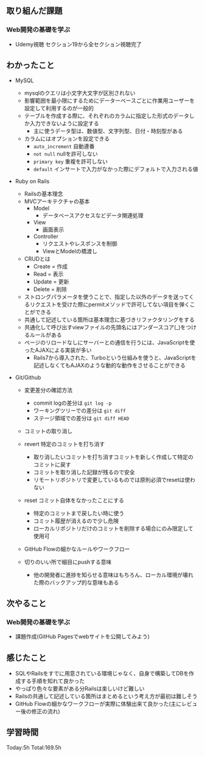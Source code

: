 ## 取り組んだ課題
### Web開発の基礎を学ぶ
- Udemy視聴 セクション19から全セクション視聴完了
## わかったこと
- MySQL
	- mysqlのクエリは小文字大文字が区別されない
	- 影響範囲を最小限にするためにデーターベースごとに作業用ユーザーを設定して利用するのが一般的
	- テーブルを作成する際に、それぞれのカラムに指定した形式のデータしか入力できないように設定する
		- 主に使うデータ型は、数値型、文字列型、日付・時刻型がある
	- カラムにはオプションを設定できる
		- `auto_increment` 自動連番
		- `not null` nullを許可しない
		- `primary key` 重複を許可しない
		- `default` インサートで入力がなかった際にデフォルトで入力される値


- Ruby on Rails
	- Railsの基本理念
	- MVCアーキテクチャの基本
		- Model
			- データベースアクセスなどデータ関連処理
		- View
			- 画面表示
		- Controller
			- リクエストやレスポンスを制御
			- ViewとModelの橋渡し
	- CRUDとは
		- Create = 作成
		- Read = 表示
		- Update = 更新
		- Delete = 削除
	- ストロングパラメータを使うことで、指定した以外のデータを送ってくるリクエストを受けた際にpermitメソッドで許可してない項目を弾くことができる
	- 共通して記述している箇所は基本理念に基づきリファクタリングをする
	- 共通化して呼び出すviewファイルの先頭名にはアンダースコア(_)をつけるルールがある
	- ページのリロードなしにサーバーとの通信を行うには、JavaScriptを使ったAJAXによる実装が多い
		- Rails7から導入された、Turboという仕組みを使うと、JavaScriptを記述しなくてもAJAXのような動的な動作をさせることができる
- Git/Github
	- 変更差分の確認方法
		- commit logの差分は `git log -p`
		- ワーキングツリーでの差分は `git diff`
		- ステージ領域での差分は `git diff HEAD`

	- コミットの取り消し
	- revert 特定のコミットを打ち消す
		- 取り消したいコミットを打ち消すコミットを新しく作成して特定のコミットに戻す
		- コミットを取り消した記録が残るので安全
		- リモートリポジトリで変更しているものでは原則必須でresetは使わない
	- reset コミット自体をなかったことにする
		- 特定のコミットまで戻したい時に使う
		- コミット履歴が消えるので少し危険
		- ローカルリポジトリだけのコミットを削除する場合にのみ限定して使用可
	- GitHub Flowの細かなルールやワークフロー
	- 切りのいい所で細目にpushする意味
		- 他の開発者に進捗を知らせる意味はもちろん、ローカル環境が壊れた際のバックアップ的な意味もある
## 次やること
### Web開発の基礎を学ぶ
- 課題作成(GitHub Pagesでwebサイトを公開してみよう)
## 感じたこと
- SQLやRailsをすでに用意されている環境じゃなく、自身で構築してDBを作成する手順を知れて良かった
- やっぱり色々な要素がある分Railsは楽しいけど難しい
- Railsの共通して記述している箇所はまとめるという考え方が最初は難しそう
- GitHub Flowの細かなワークフローが実際に体験出来て良かった(主にレビュー後の修正の流れ)
## 学習時間
Today:5h Total:169.5h
